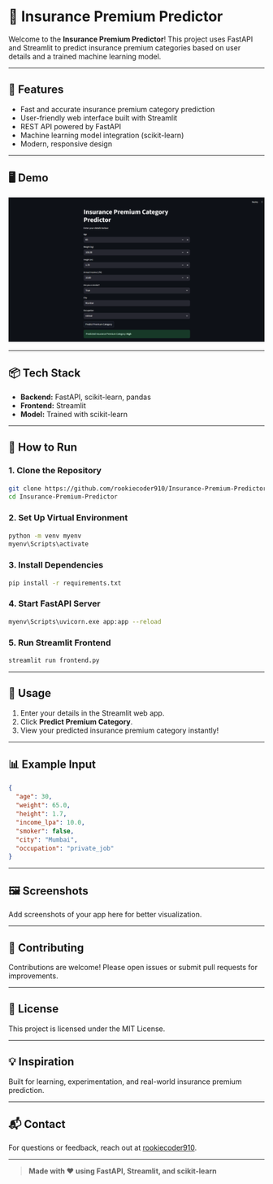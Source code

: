 # 🚀 Insurance Premium Predictor

Welcome to the **Insurance Premium Predictor**! This project uses FastAPI and Streamlit to predict insurance premium categories based on user details and a trained machine learning model.

---

## 🌟 Features
- Fast and accurate insurance premium category prediction
- User-friendly web interface built with Streamlit
- REST API powered by FastAPI
- Machine learning model integration (scikit-learn)
- Modern, responsive design

---

## 🖥️ Demo
![alt text](image.png)

---

## 📦 Tech Stack
- **Backend:** FastAPI, scikit-learn, pandas
- **Frontend:** Streamlit
- **Model:** Trained with scikit-learn

---

## 🚦 How to Run

### 1. Clone the Repository
```bash
git clone https://github.com/rookiecoder910/Insurance-Premium-Predictor.git
cd Insurance-Premium-Predictor
```

### 2. Set Up Virtual Environment
```bash
python -m venv myenv
myenv\Scripts\activate
```

### 3. Install Dependencies
```bash
pip install -r requirements.txt
```

### 4. Start FastAPI Server
```bash
myenv\Scripts\uvicorn.exe app:app --reload
```

### 5. Run Streamlit Frontend
```bash
streamlit run frontend.py
```

---

## 📝 Usage
1. Enter your details in the Streamlit web app.
2. Click **Predict Premium Category**.
3. View your predicted insurance premium category instantly!

---

## 📊 Example Input
```json
{
  "age": 30,
  "weight": 65.0,
  "height": 1.7,
  "income_lpa": 10.0,
  "smoker": false,
  "city": "Mumbai",
  "occupation": "private_job"
}
```

---

## 🖼️ Screenshots
Add screenshots of your app here for better visualization.

---

## 🤝 Contributing
Contributions are welcome! Please open issues or submit pull requests for improvements.

---

## 📄 License
This project is licensed under the MIT License.

---

## 💡 Inspiration
Built for learning, experimentation, and real-world insurance premium prediction.

---

## 📬 Contact
For questions or feedback, reach out at [rookiecoder910](https://github.com/rookiecoder910).

---

> **Made with ❤️ using FastAPI, Streamlit, and scikit-learn**
